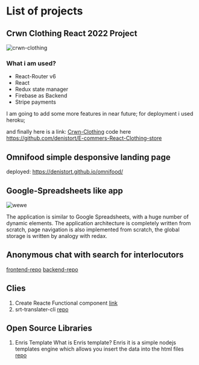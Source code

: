# List of projects

## Crwn Clothing React 2022 Project

![crwn-clothing](https://user-images.githubusercontent.com/71392741/151657202-c2f8acda-b172-45ab-9f7f-be63d102be80.jpg)

### What i am used?

- React-Router v6
- React
- Redux state manager
- Firebase as Backend
- Stripe payments

I am going to add some more features in near future;
for deployment i used heroku;

and finally here is a link: [Crwn-Clothing](https://crwn-react-clothing-denis.herokuapp.com/) 
code here https://github.com/denistort/E-commers-React-Clothing-store


## Omnifood simple desponsive landing page

deployed: https://denistort.github.io/omnifood/

## Google-Spreadsheets like app

![wewe](https://user-images.githubusercontent.com/71392741/232330980-3370e4a4-116c-419a-9c45-674474764fdc.png)

The application is similar to Google Spreadsheets, with a huge number of dynamic elements. The application architecture is completely written from scratch, page navigation is also implemented from scratch, the global storage is written by analogy with redax.


## Anonymous chat with search for interlocutors
[frontend-repo](https://github.com/denistort/Nekto-me-Anon-chat-Clone)
[backend-repo](https://github.com/denistort/Nekto-me-anon-chat-Websocket-Server)

## Clies

1. Create Reacte Functional component [link](https://github.com/denistort/createfc-cli) 
2. srt-translater-cli [repo](https://github.com/denistort/srt-translater-cli)

## Open Source Libraries

1. Enris Template
What is Enris template? Enris it is a simple nodejs templates engine which allows you insert the data into the html files
[repo](https://github.com/denistort/enris-templates)
